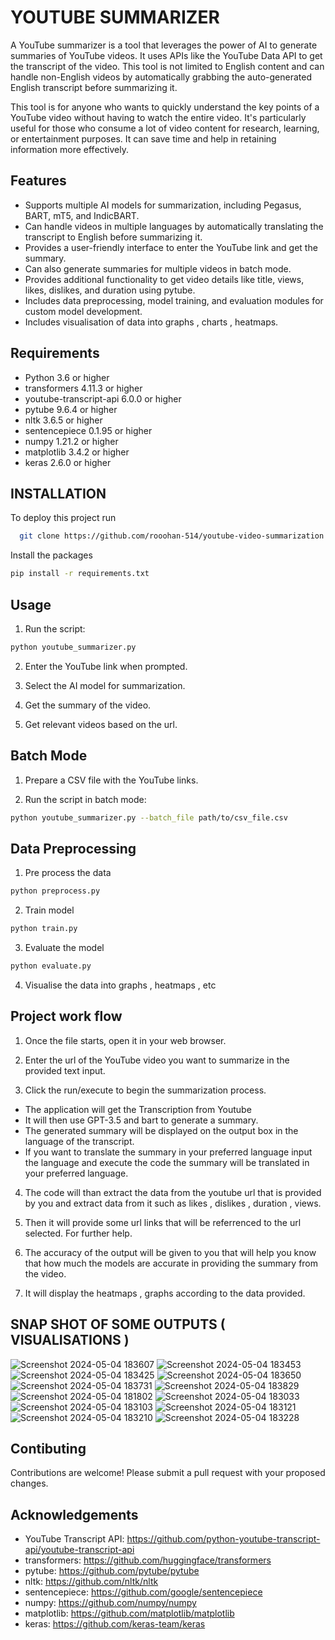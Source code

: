 
# YOUTUBE SUMMARIZER

A YouTube summarizer is a tool that leverages the power of AI to generate summaries of YouTube videos. It uses APIs like the YouTube Data API to get the transcript of the video. This tool is not limited to English content and can handle non-English videos by automatically grabbing the auto-generated English transcript before summarizing it.

This tool is for anyone who wants to quickly understand the key points of a YouTube video without having to watch the entire video. It's particularly useful for those who consume a lot of video content for research, learning, or entertainment purposes. It can save time and help in retaining information more effectively.


## Features

- Supports multiple AI models for summarization, including Pegasus, BART, mT5, and IndicBART.
- Can handle videos in multiple languages by automatically translating the transcript to English before summarizing it.
- Provides a user-friendly interface to enter the YouTube link and get the summary.
- Can also generate summaries for multiple videos in batch mode.
- Provides additional functionality to get video details like title, views, likes, dislikes, and duration using pytube.
- Includes data preprocessing, model training, and evaluation modules for custom model development.
- Includes visualisation of data into graphs , charts , heatmaps.


## Requirements

- Python 3.6 or higher
- transformers 4.11.3 or higher
- youtube-transcript-api 6.0.0 or higher
- pytube 9.6.4 or higher
- nltk 3.6.5 or higher
- sentencepiece 0.1.95 or higher
- numpy 1.21.2 or higher
- matplotlib 3.4.2 or higher
- keras 2.6.0 or higher


## INSTALLATION

To deploy this project run

```bash
  git clone https://github.com/rooohan-514/youtube-video-summarization.git
```

Install the packages

```bash
pip install -r requirements.txt
```




## Usage

1. Run the script:
```bash
python youtube_summarizer.py
```
2. Enter the YouTube link when prompted.

3. Select the AI model for summarization.

4. Get the summary of the video.

5. Get relevant videos based on the url.



## Batch Mode

1. Prepare a CSV file with the YouTube links.

2. Run the script in batch mode:

```bash
python youtube_summarizer.py --batch_file path/to/csv_file.csv
```


## Data Preprocessing

1. Pre process the data 

``` bash
python preprocess.py
```

2. Train model 

``` bash 
python train.py
```

3. Evaluate the model 

``` bash 
python evaluate.py
```

4. Visualise the data into graphs , heatmaps , etc


## Project work flow

1. Once the file starts, open it in your web browser.

2. Enter the url of the YouTube video you want to summarize in the provided text input.

3. Click the run/execute to begin the summarization process.
  - The application will get the Transcription from Youtube
  - It will then use GPT-3.5 and bart to generate a summary.
  - The generated summary will be displayed on the output box in the language of the transcript.
  - If you want to translate the summary in your preferred language input the language and execute the code the summary will be translated in your preferred language.

4. The code will than extract the data from the youtube url that is provided by you and extract data from it such as likes , dislikes , duration , views.

5. Then it will provide some url links that will be referrenced to the url selected. For further help.

6. The accuracy of the output will be given to you that will help you know that how much the models are accurate in providing the summary from the video.

7. It will display the heatmaps , graphs according to the data provided.

## SNAP SHOT OF SOME OUTPUTS ( VISUALISATIONS )
![Screenshot 2024-05-04 183607](https://github.com/roohan-514/YOUTUBE-SUMMARIZER/assets/113782123/c4c0da05-2adb-4ef1-9882-4c245a4106b7)
![Screenshot 2024-05-04 183453](https://github.com/roohan-514/YOUTUBE-SUMMARIZER/assets/113782123/cebbca50-90df-463a-b47d-f4a22ff223a2)
![Screenshot 2024-05-04 183425](https://github.com/roohan-514/YOUTUBE-SUMMARIZER/assets/113782123/79f931f7-c094-4a4c-aed9-b0f543ff439c)
![Screenshot 2024-05-04 183650](https://github.com/roohan-514/YOUTUBE-SUMMARIZER/assets/113782123/221f65e3-50a3-4e24-99b7-13103d116826)
![Screenshot 2024-05-04 183731](https://github.com/roohan-514/YOUTUBE-SUMMARIZER/assets/113782123/8ed48750-85c4-4d74-90d6-ec1c74c6caa4)
![Screenshot 2024-05-04 183829](https://github.com/roohan-514/YOUTUBE-SUMMARIZER/assets/113782123/8d2db527-9664-4b9b-9586-3e06d7c2d722)
![Screenshot 2024-05-04 181802](https://github.com/roohan-514/YOUTUBE-SUMMARIZER/assets/113782123/35931522-21de-4a56-99d5-683bfe33a6c6)
![Screenshot 2024-05-04 183033](https://github.com/roohan-514/YOUTUBE-SUMMARIZER/assets/113782123/55ded32a-dac1-41ed-8a77-9dc091bcaf2d)
![Screenshot 2024-05-04 183103](https://github.com/roohan-514/YOUTUBE-SUMMARIZER/assets/113782123/c241eb92-566c-4da9-a24c-f858b23bf9e5)
![Screenshot 2024-05-04 183121](https://github.com/roohan-514/YOUTUBE-SUMMARIZER/assets/113782123/ea0ae0d2-b63b-4c08-a903-81b0c6207dfa)
![Screenshot 2024-05-04 183210](https://github.com/roohan-514/YOUTUBE-SUMMARIZER/assets/113782123/05f4f7b2-7248-446c-aa20-fe2a5e9bab33)
![Screenshot 2024-05-04 183228](https://github.com/roohan-514/YOUTUBE-SUMMARIZER/assets/113782123/6d71ef86-95b3-4753-8924-414e90a3eee3)


## Contibuting

Contributions are welcome! Please submit a pull request with your proposed changes.
## Acknowledgements

- YouTube Transcript API: https://github.com/python-youtube-transcript-api/youtube-transcript-api
- transformers: https://github.com/huggingface/transformers
- pytube: https://github.com/pytube/pytube
- nltk: https://github.com/nltk/nltk
- sentencepiece: https://github.com/google/sentencepiece
- numpy: https://github.com/numpy/numpy
- matplotlib: https://github.com/matplotlib/matplotlib
- keras: https://github.com/keras-team/keras
